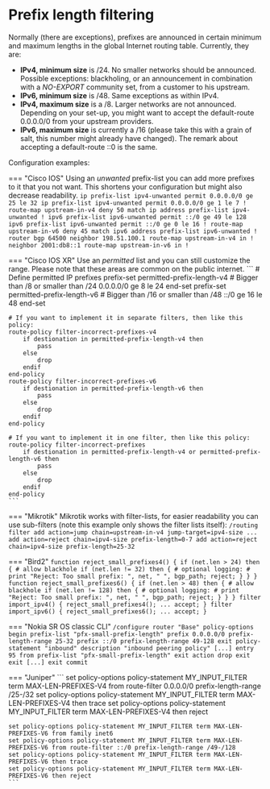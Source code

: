 # Prefix length filtering

Normally (there are exceptions), prefixes are announced in certain minimum and maximum lengths in the global Internet routing table. Currently, they are:

- **IPv4, minimum size** is /24. No smaller networks should be announced. Possible exceptions: blackholing, or an announcement in combination with a *NO-EXPORT* community set, from a customer to his upstream.
- **IPv6, minimum size** is /48. Same exceptions as within IPv4.
- **IPv4, maximum size** is a /8. Larger networks are not announced. Depending on your set-up, you might want to accept the default-route 0.0.0.0/0 from your upstream providers.
- **IPv6, maximum size** is currently a /16 (please take this with a grain of salt, this number might already have changed). The remark about accepting a default-route ::0 is the same.

Configuration examples:

=== "Cisco IOS"
    Using an *unwanted* prefix-list you can add  more prefixes to it that you not want. This shortens your configuration but might also decrease readability.
    ```
    ip prefix-list ipv4-unwanted permit 0.0.0.0/0 ge 25 le 32
    ip prefix-list ipv4-unwanted permit 0.0.0.0/0 ge 1 le 7
    !
    route-map upstream-in-v4 deny 50
        match ip address prefix-list ipv4-unwanted
    !
    ipv6 prefix-list ipv6-unwanted permit ::/0 ge 49 le 128
    ipv6 prefix-list ipv6-unwanted permit ::/0 ge 0 le 16
    !
    route-map upstream-in-v6 deny 45
        match ipv6 address prefix-list ipv6-unwanted
    !
    router bgp 64500
        neighbor 198.51.100.1 route-map upstream-in-v4 in
        !
        neighbor 2001:db8::1 route-map upstream-in-v6 in
        !
    ```

=== "Cisco IOS XR"
    Use an *permitted* list and you can still customize the range. Please note that these areas are common on the public internet.
    ```
    # Define permitted IP prefixes
    prefix-set permitted-prefix-length-v4
        # Bigger than /8 or smaller than /24
        0.0.0.0/0 ge 8 le 24
    end-set
    prefix-set permitted-prefix-length-v6
        # Bigger than /16 or smaller than /48
        ::/0 ge 16 le 48
    end-set
    
    # If you want to implement it in separate filters, then like this policy:
    route-policy filter-incorrect-prefixes-v4
        if destionation in permitted-prefix-length-v4 then
            pass
        else
            drop
        endif
    end-policy
    route-policy filter-incorrect-prefixes-v6
        if destionation in permitted-prefix-length-v6 then
            pass
        else
            drop
        endif
    end-policy
    
    # If you want to implement it in one filter, then like this policy:
    route-policy filter-incorrect-prefixes
        if destionation in permitted-prefix-length-v4 or permitted-prefix-length-v6 then
            pass
        else
            drop
        endif
    end-policy
    ```

=== "Mikrotik"
    Mikrotik works with filter-lists, for easier readability you can use sub-filters (note this example only shows the filter lists itself):
    ```
    /routing filter
    add action=jump chain=upstream-in-v4 jump-target=ipv4-size
    ...
    add action=reject chain=ipv4-size prefix-length=0-7
    add action=reject chain=ipv4-size prefix-length=25-32
    ```

=== "Bird2"
    ```
    function reject_small_prefixes4()
    {
      if (net.len > 24) then {
        # allow blackhole
        if (net.len != 32) then {
          # optional logging:
          # print "Reject: Too small prefix: ", net, " ", bgp_path;
          reject;
        }
      }
    }
    function reject_small_prefixes6()
    {
      if (net.len > 48) then {
        # allow blackhole
        if (net.len != 128) then {
          # optional logging:
          # print "Reject: Too small prefix: ", net, " ", bgp_path;
          reject;
        }
      }
    }
    filter import_ipv4() {
      reject_small_prefixes4();
      ...
      accept;
    }
    filter import_ipv6() {
      reject_small_prefixes6();
      ...
      accept;
    }
    ```

=== "Nokia SR OS classic CLI"
    ```
    /configure router "Base" policy-options
    begin
            prefix-list "pfx-small-prefix-length"
                prefix 0.0.0.0/0 prefix-length-range 25-32
                prefix ::/0 prefix-length-range 49-128
            exit
            policy-statement "inbound"
                description "inbound peering policy"
                [...]
                entry 95
                    from
                        prefix-list "pfx-small-prefix-length"
                    exit
                    action drop
                    exit
                exit
                [...]
            exit
    commit
    ```

=== "Juniper"
    ```
    set policy-options policy-statement MY_INPUT_FILTER term MAX-LEN-PREFIXES-V4 from route-filter 0.0.0.0/0 prefix-length-range /25-/32
    set policy-options policy-statement MY_INPUT_FILTER term MAX-LEN-PREFIXES-V4 then trace
    set policy-options policy-statement MY_INPUT_FILTER term MAX-LEN-PREFIXES-V4 then reject
    
    set policy-options policy-statement MY_INPUT_FILTER term MAX-LEN-PREFIXES-V6 from family inet6
    set policy-options policy-statement MY_INPUT_FILTER term MAX-LEN-PREFIXES-V6 from route-filter ::/0 prefix-length-range /49-/128
    set policy-options policy-statement MY_INPUT_FILTER term MAX-LEN-PREFIXES-V6 then trace
    set policy-options policy-statement MY_INPUT_FILTER term MAX-LEN-PREFIXES-V6 then reject
    ```
